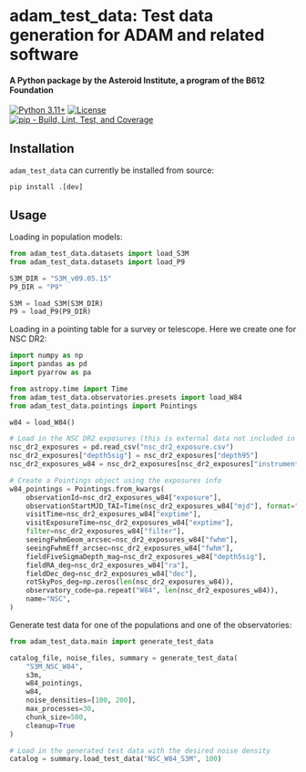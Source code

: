 # adam_test_data: Test data generation for ADAM and related software
#### A Python package by the Asteroid Institute, a program of the B612 Foundation
[![Python 3.11+](https://img.shields.io/badge/Python-3.11%2B-blue)](https://img.shields.io/badge/Python-3.11%2B-blue)
[![License](https://img.shields.io/badge/License-MIT-yellow.svg)](https://opensource.org/licenses/MIT)  
[![pip - Build, Lint, Test, and Coverage](https://github.com/B612-Asteroid-Institute/adam_test_data/actions/workflows/pip-build-lint-test-coverage.yml/badge.svg)](https://github.com/B612-Asteroid-Institute/adam_test_data/actions/workflows/pip-build-lint-test-coverage.yml)

## Installation

`adam_test_data` can currently be installed from source:

```pip install .[dev]```

## Usage

Loading in population models:

```python
from adam_test_data.datasets import load_S3M
from adam_test_data.datasets import load_P9

S3M_DIR = "S3M_v09.05.15"
P9_DIR = "P9"

S3M = load_S3M(S3M_DIR)
P9 = load_P9(P9_DIR)
```

Loading in a pointing table for a survey or telescope. Here we create one for NSC DR2:

```python
import numpy as np
import pandas as pd
import pyarrow as pa

from astropy.time import Time
from adam_test_data.observatories.presets import load_W84
from adam_test_data.pointings import Pointings

w84 = load_W84()

# Load in the NSC DR2 exposures (this is external data not included in the package)
nsc_dr2_exposures = pd.read_csv("nsc_dr2_exposure.csv")
nsc_dr2_exposures["depth5sig"] = nsc_dr2_exposures["depth95"]
nsc_dr2_exposures_w84 = nsc_dr2_exposures[nsc_dr2_exposures["instrument"] == "c4d"]

# Create a Pointings object using the exposures info
w84_pointings = Pointings.from_kwargs(
    observationId=nsc_dr2_exposures_w84["exposure"],
    observationStartMJD_TAI=Time(nsc_dr2_exposures_w84["mjd"], format="mjd", scale="utc").tai.mjd,
    visitTime=nsc_dr2_exposures_w84["exptime"],
    visitExposureTime=nsc_dr2_exposures_w84["exptime"],
    filter=nsc_dr2_exposures_w84["filter"],
    seeingFwhmGeom_arcsec=nsc_dr2_exposures_w84["fwhm"],
    seeingFwhmEff_arcsec=nsc_dr2_exposures_w84["fwhm"],
    fieldFiveSigmaDepth_mag=nsc_dr2_exposures_w84["depth5sig"],
    fieldRA_deg=nsc_dr2_exposures_w84["ra"],
    fieldDec_deg=nsc_dr2_exposures_w84["dec"],
    rotSkyPos_deg=np.zeros(len(nsc_dr2_exposures_w84)),
    observatory_code=pa.repeat("W84", len(nsc_dr2_exposures_w84)),
    name="NSC",
)
```

Generate test data for one of the populations and one of the observatories:
```python
from adam_test_data.main import generate_test_data

catalog_file, noise_files, summary = generate_test_data(
    "S3M_NSC_W84", 
    s3m, 
    w84_pointings, 
    w84, 
    noise_densities=[100, 200], 
    max_processes=30, 
    chunk_size=500, 
    cleanup=True
)

# Load in the generated test data with the desired noise density
catalog = summary.load_test_data("NSC_W84_S3M", 100)

```